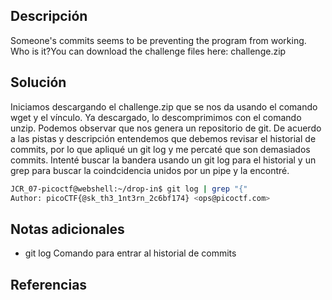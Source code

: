 
## Descripción

Someone's commits seems to be preventing the program from working. 
Who is it?You can download the challenge files here: challenge.zip

## Solución

Iniciamos descargando el challenge.zip que se nos da usando el comando wget y el vínculo.
Ya descargado, lo descomprimimos con el comando unzip.
Podemos observar que nos genera un repositorio de git.
De acuerdo a las pistas y descripción entendemos que debemos revisar el historial de commits, por lo que apliqué un git log y me percaté que son demasiados commits.
Intenté buscar la bandera usando un git log para el historial y un grep para buscar la coindcidencia unidos por un pipe y la encontré.

``` bash
JCR_07-picoctf@webshell:~/drop-in$ git log | grep "{"
Author: picoCTF{@sk_th3_1nt3rn_2c6bf174} <ops@picoctf.com>
```

## Notas adicionales

- git log Comando para entrar al historial de commits

## Referencias
